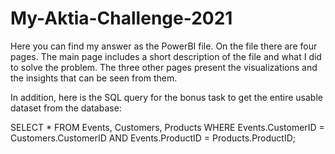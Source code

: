 # My-Aktia-Challenge-2021

Here you can find my answer as the PowerBI file. On the file there are four pages. The main page includes a short description of the file and what I did to solve the problem. The three other pages present the visualizations and the insights that can be seen from them.

In addition, here is the SQL query for the bonus task to get the entire usable dataset from the database:

SELECT *
FROM Events, Customers, Products
WHERE Events.CustomerID = Customers.CustomerID AND Events.ProductID = Products.ProductID;
